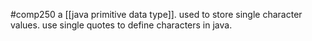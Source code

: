 #comp250 
a [[java primitive data type]]. used to store single character values. use single quotes to define characters in java.